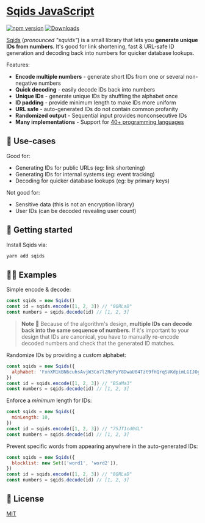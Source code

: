 # [Sqids JavaScript](https://sqids.org/javascript)

[![npm version](https://img.shields.io/npm/v/sqids.svg)](https://www.npmjs.com/package/sqids)
[![Downloads](https://img.shields.io/npm/dm/sqids)](https://www.npmjs.com/package/sqids)

[Sqids](https://sqids.org/javascript) (*pronounced "squids"*) is a small library that lets you **generate unique IDs from numbers**. It's good for link shortening, fast & URL-safe ID generation and decoding back into numbers for quicker database lookups.

Features:

- **Encode multiple numbers** - generate short IDs from one or several non-negative numbers
- **Quick decoding** - easily decode IDs back into numbers
- **Unique IDs** - generate unique IDs by shuffling the alphabet once
- **ID padding** - provide minimum length to make IDs more uniform
- **URL safe** - auto-generated IDs do not contain common profanity
- **Randomized output** - Sequential input provides nonconsecutive IDs
- **Many implementations** - Support for [40+ programming languages](https://sqids.org/)

## 🧰 Use-cases

Good for:

- Generating IDs for public URLs (eg: link shortening)
- Generating IDs for internal systems (eg: event tracking)
- Decoding for quicker database lookups (eg: by primary keys)

Not good for:

- Sensitive data (this is not an encryption library)
- User IDs (can be decoded revealing user count)

## 🚀 Getting started

Install Sqids via:

```bash
yarn add sqids
```

## 👩‍💻 Examples

Simple encode & decode:

```javascript
const sqids = new Sqids()
const id = sqids.encode([1, 2, 3]) // "8QRLaD"
const numbers = sqids.decode(id) // [1, 2, 3]
```

> **Note**
> 🚧 Because of the algorithm's design, **multiple IDs can decode back into the same sequence of numbers**. If it's important to your design that IDs are canonical, you have to manually re-encode decoded numbers and check that the generated ID matches.

Randomize IDs by providing a custom alphabet:

```javascript
const sqids = new Sqids({
  alphabet: 'FxnXM1kBN6cuhsAvjW3Co7l2RePyY8DwaU04Tzt9fHQrqSVKdpimLGIJOgb5ZE',
})
const id = sqids.encode([1, 2, 3]) // "B5aMa3"
const numbers = sqids.decode(id) // [1, 2, 3]
```

Enforce a *minimum* length for IDs:

```javascript
const sqids = new Sqids({
  minLength: 10,
})
const id = sqids.encode([1, 2, 3]) // "75JT1cd0dL"
const numbers = sqids.decode(id) // [1, 2, 3]
```

Prevent specific words from appearing anywhere in the auto-generated IDs:

```javascript
const sqids = new Sqids({
  blocklist: new Set(['word1', 'word2']),
})
const id = sqids.encode([1, 2, 3]) // "8QRLaD"
const numbers = sqids.decode(id) // [1, 2, 3]
```

## 📝 License

[MIT](LICENSE)